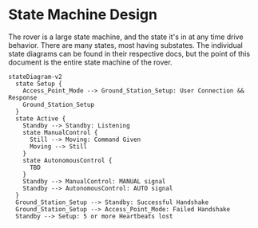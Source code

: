 # State Machine Design

The rover is a large state machine, and the state it's in at any time drive behavior. There are many states, most having substates. The individual state diagrams can be found in their respective docs, but the point of this document is the entire state machine of the rover. 

```mermaid
stateDiagram-v2
  state Setup {
    Access_Point_Mode --> Ground_Station_Setup: User Connection && Response
    Ground_Station_Setup
  }
  state Active {
    Standby --> Standby: Listening
    state ManualControl {
      Still --> Moving: Command Given
      Moving --> Still
    }
    state AutonomousControl {
      TBD
    }
    Standby --> ManualControl: MANUAL signal
    Standby --> AutonomousControl: AUTO signal
  }
  Ground_Station_Setup --> Standby: Successful Handshake
  Ground_Station_Setup --> Access_Point_Mode: Failed Handshake
  Standby --> Setup: 5 or more Heartbeats lost
```
